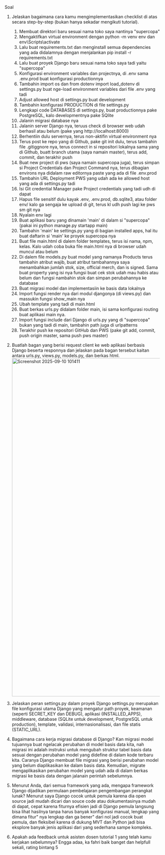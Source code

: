 Soal
1. Jelaskan bagaimana cara kamu mengimplementasikan checklist di atas secara step-by-step (bukan hanya sekadar mengikuti tutorial).
    1. Membuat direktori baru sesuai nama toko saya nantinya "supercopa"
    2. Mengaktifkan virtual environment dengan python -m venv env dan env\Scripts\activate
    3. Lalu buat requirements.txt dan menginstall semua dependencies yang ada didalamnya dengan menjalankan pip install -r requirements.txt
    4. Lalu buat proyek Django baru sesuai nama toko saya tadi yaitu "supercopa"
    5. Konfigurasi environment variables dan projectnya, di .env sama .env.prod buat konfigurasi productionnya
    6. Tambahin import os dan from dotenv import load_dotenv di settings.py buat nge-load environment variables dari file .env yang tadi 
    7. Adjust allowed host di settings.py buat development 
    8. Tambahin konfigurasi PRODUCTION di file settings.py
    9. Lengkapi code DATABASES di settings.py, buat productionnya pake PostgreSQL, kalo developmentnya pake SQlite
    10. Jalanin migrasi database nya
    11. Jalanin server Django nya, teruus check di browser web udah berhasil atau belum (pake yang http://localhost:8000)
    12. Berhentiin dulu servernya, terus non-aktifin virtual environment nya
    13. Terus post ke repo yang di Github, pake git init dulu, terus tambahin file .gitiggnore nya, terus connect in si repositori lokalnya sama yang di Github, buatt branch utama (saya namain master), terus add, commit, dan terakhir push
    14. Buat new project di pws (saya namain supercopa juga), terus simpan si Project Credentials dan Project Command nya, terus dibagian environs nya didalam raw editornya paste yang ada di file .env.prod
    15. Tambahin URL Deployment PWS yang udah ada ke allowed host yang ada di settings.py tadi
    16. Isi Git credential Manager pake Project credentials yang tadi udh di dapat
    17. Hapus file sensitif dulu kayak .env, .env.prod, db.sqlite3, atau folder env/ kalo ga sengaja ke upload di git, terus kl udh push lagi ke pws sm git nya
    18. Nyalain env lagi
    19. Buat aplikasi baru yang dinamain 'main' di dalam si "supercopa" (pakai ini python manage.py startapp main)
    20. Tambahin 'main' ke settings.py yang di bagian installed apps, hal itu buat daftarin si 'main' ke proyek supercopa nya
    21. Buat file main.html di dalem folder templates, terus isi nama, npm, kelas. Kalo udah coba buka file main.html nya di browser udah muncul atau belum
    22. Di dalem file models.py buat model yang namanya Products terus tambahin atribut wajib, buat atribut tambahannya saya menambahkan jumlah stok, size, official merch, dan is signed. Sama buat property yang isi nya fungsi buat cek stok udah mau habis atau belum dan fungsi nambahin stok dan simpan perubahannya ke database
    23. Buat migrasi model dan implementasiin ke basis data lokalnya
    24. Import fungsi render nya dari modul djangonya (di views.py) dan massukin fungsi show_main nya
    25. Ubah template yang tadi di main.html
    26. Buat berkas urls.py didalam folder main, isi sama konfigurasi routing buat aplikasi main nya.
    27. Import fungsi include dari Django di urls.py yang di "supercopa" bukan yang tadi di main, tambahin path juga di urlpatterns
    28. Terakhir push ke repositori GitHub dan PWS (pake git add, commit, push origin master, sama push pws master)


2. Buatlah bagan yang berisi request client ke web aplikasi berbasis Django beserta responnya dan jelaskan pada bagan tersebut kaitan antara urls.py, views.py, models.py, dan berkas html.
     <img width="1682" height="1097" alt="Screenshot 2025-09-10 101411" src="https://github.com/user-attachments/assets/749358ad-33f4-40cb-98ef-27ff7f33c6db" />

3. Jelaskan peran settings.py dalam proyek Django
    settings.py merupakan file konfigurasi utama Django yang mengatur path proyek, keamanan (seperti SECRET_KEY dan DEBUG), aplikasi (INSTALLED_APPS), middleware, database (SQLite untuk development, PostgreSQL untuk production), template, validasi, internasionalisasi, dan file statis (STATIC_URL).

4. Bagaimana cara kerja migrasi database di Django?
    Kan migrasi model tujuannya buat ngelacak perubahan di model basis data kita, nah migrasi ini adalah instruksi untuk mengubah struktur tabel basis data sesuai dengan perubahan model yang didefine di dalam kode terbaru kita. Caranya Django membuat file migrasi yang berisi perubahan model yang belum diaplikasikan ke dalam basis data. Kemudian, migrate mengaplikasikan perubahan model yang udah ada di dalam berkas migrasi ke basis data dengan jalanain perintah sebelumnya.

5. Menurut Anda, dari semua framework yang ada, mengapa framework Django dijadikan permulaan pembelajaran pengembangan perangkat lunak? 
     Menurut saya Django cocok untuk pemula karena dia open source jadi mudah dicari dan souce code atau dokumentasinya mudah di dapat, cepat karena fiturnya efisien jadi di Django pemula langsung bisa lihat hasilnya tanpa harus banyak konfigurasi manual, lengkap yang dimana fitur" nya lengkap dan  ga bener" dari nol jadi cocok buat pemula, dan fleksibel karena di dukung MVT dan Python jadi bisa eksplore banyak jenis aplikasi dari yang sederhana sampe kompleks.

6. Apakah ada feedback untuk asisten dosen tutorial 1 yang telah kamu kerjakan sebelumnya?
    Engga adaa, ka fahri baik banget dan helpfull sekali, rating bintang 5 
